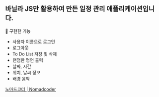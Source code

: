 ## 바닐라 JS만 활용하여 만든 일정 관리 애플리케이션입니다.

📖 구현한 기능

- 사용자 이름으로 로그인
- 로그아웃
- To Do List 저장 및 삭제
- 랜덤한 명언 출력
- 날짜, 시간
- 위치, 날씨 정보
- 배경 음악

[노마드코더 | Nomadcoder](https://nomadcoders.co/javascript-for-beginners)
